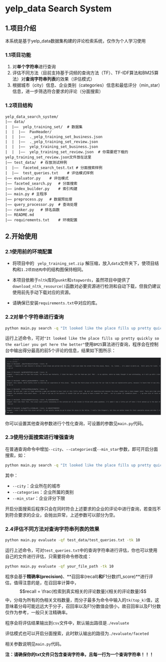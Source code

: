 # yelp_data Search System

## 1.项目介绍
本系统是基于yelp_data数据集构建的评论检索系统，仅作为个人学习使用

### 1.1项目功能

1. 对**单个字符串**进行查询
2. 评估不同方法（目前支持基于词频的查询方法（TF）、TF-IDF算法和BM25算法）对**查询字符串列表**的效果（评估模式）
3. 根据城市（city）信息、企业类别（categories）信息和最低评分（min_star）信息，进一步筛选符合要求的评论（分面搜索）

### 1.2项目结构

```
yelp_data_search_system/
|—— data/
|  |——	yelp_training_set/	# 数据集
|  |  |——  PaxHeader/
|  |  |——  ._yelp_training_set_business.json
|  |  |——  ._yelp_training_set_review.json
|  |  |——  yelp_training_set_business.json
|  |  |——  yelp_training_set_review.json  # 你需要把下载的yelp_training_set_review.json文件放在这里
|—— test_data/	# 存放测试样例
|  |——  faceted_search_test.txt	# 分面搜索样例
|  |——	test_queries.txt	# 评估模式样例
|—— evaluator.py	# 评估模式
|—— faceted_search.py	# 分面搜索
|—— index_builder.py	# 索引构建
|—— main.py	# 主程序
|—— preprocess.py	# 数据预处理
|—— query_processor.py	# 查询处理
|—— ranker.py	# 排名函数
|—— README.md
|—— requirements.txt	# 环境配置

```





## 2.开始使用

### 2.1使用前的环境配置

- 将项目中的 ` yelp_training_set.zip` 解压缩，放入`data`文件夹下，使项目结构和`1.2项目结构`中的结构图保持相同。

- 本项目依赖于`nltk`库的`punkt`和`stopwords`，虽然项目中提供了`download_nltk_resource()`函数对必要资源进行检测和自动下载，但我仍建议使用前先手动下载对应的资源。
- 请确保已安装`requirements.txt`中对应的库。

### 2.2对单个字符串进行查询

```bash
python main.py search -q "It looked like the place fills up pretty quickly so the earlier you get here the better" -m 'bm25' -tk 5 
```

运行上述命令，可对`"It looked like the place fills up pretty quickly so the earlier you get here the better"`使用`BM25`算法进行查询，程序会在控制台中输出得分最高的前5个评论的信息，结果如下图所示：

![查询结果图](search_example.png "查询结果图")

你可以设置其他查询参数进行个性化查询，可设置的参数见`main.py`代码。

### 2.3使用分面搜索进行增强查询

在普通查询命令中增加`--city`、`--categories`或`--min_star`参数，即可开启分面搜索，如：

```bash
python main.py search -q "It looked like the place fills up pretty quickly so the earlier you get here the better" -m 'bm25' -tk 5 --city "Phoenix" --categories "Breakfast & Brunch" "Restaurants" --min_star 3.0
```

其中：

* `--city`：企业所在的城市
* `--categories`：企业所属的类别
* `--min_star`：企业评分下限

开启分面搜索后程序只会在同时符合上述要求的企业的评论中进行查询，若查找不到符合要求的企业，会抛出异常，上述参数可以部分为空。

### 2.4评估不同方法对查询字符串列表的效果

```bash
python main.py evaluate -qf test_data/test_queries.txt -tk 10
```

运行上述命令，可对`test_queries.txt`中的查询字符串进行评估，你也可以使用自己的文件进行评估，只需要将命令修改成：

```bash
python main.py evaluate -qf your_file_path -tk 10
```

程序会基于**精确率(precision)**、**召回率(recall)**和**F1分数(f1_score)**进行评估，值得注意的是，在召回率计算中，<br>
$$recall = \frac{检索到真实相关的评论数量}{相关的评论数量}$$中，分母为所有的伪相关文档数量，而分子最多为命令中输入的`tk(top_k)`值，这意味着分母可能远远大于分子，召回率以及F1分数值会很小，故召回率以及F1分数仅作为参考，一般只关注精确率。

程序会将评估结果输出到`csv`文件中，默认输出路径是`./evaluate`

评估模式也可以开启分面搜索，此时默认输出的路径为`./evaluate/faceted`

相关参数说明见`main.py`代码。

**注：请确保你的txt文件只包含查询字符串，且每一行为一个查询字符串！！！**



